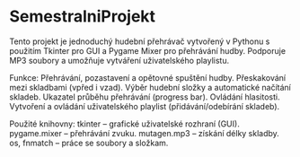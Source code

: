 # SemestralniProjekt

Tento projekt je jednoduchý hudební přehrávač vytvořený v Pythonu s použitím Tkinter pro GUI a Pygame Mixer pro přehrávání hudby.
Podporuje MP3 soubory a umožňuje vytváření uživatelského playlistu.

Funkce:
 Přehrávání, pozastavení a opětovné spuštění hudby.
 Přeskakování mezi skladbami (vpřed i vzad).
 Výběr hudební složky a automatické načítání skladeb.
 Ukazatel průběhu přehrávání (progress bar).
 Ovládání hlasitosti.
 Vytvoření a ovládání uživatelského playlist (přidávání/odebírání skladeb).

Použité knihovny:
 tkinter – grafické uživatelské rozhraní (GUI).
 pygame.mixer – přehrávání zvuku.
 mutagen.mp3 – získání délky skladby.
 os, fnmatch – práce se soubory a složkam.
